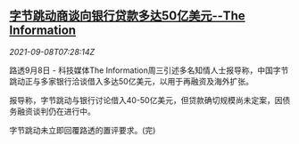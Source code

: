 <!--1631086262000-->
[字节跳动商谈向银行贷款多达50亿美元--The Information](https://cn.reuters.com/article/bytedance-loans-0908-wedn-idCNKBS2G40KS)
------

<div><i>2021-09-08T07:28:14Z</i></div><p>路透9月8日 - 科技媒体The Information周三引述多名知情人士报导称，中国字节跳动正与多家银行洽谈借入多达50亿美元，以用于再融资及海外扩张。</p><p>报导称，字节跳动与银行讨论借入40-50亿美元，但贷款确切规模尚未定案，因债务融资谈判仍在进行中。</p><p>字节跳动未立即回覆路透的置评要求。(完)</p>
